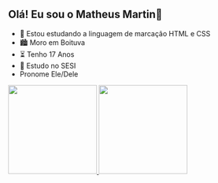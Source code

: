 ## Olá! Eu sou o Matheus Martin👋

- 🔭 Estou estudando a linguagem de marcação HTML e CSS
- 🏙️ Moro em Boituva
- ⏳ Tenho 17 Anos
- 🏫 Estudo no SESI
- Pronome Ele/Dele

 <div>
  <a href="https://beacons.ai/MathMartiin">
  <img height="180em" src="https://github-readme-stats.vercel.app/api?username=MathMartiin&show_icons=true&theme=dracula&include_all_commits=true&count_private=true"/>
  <img height="180em" src="https://github-readme-stats.vercel.app/api/top-langs/?username=MathMartiin&layout=compact&langs_count=16&theme=A miragem"/>
</div>

